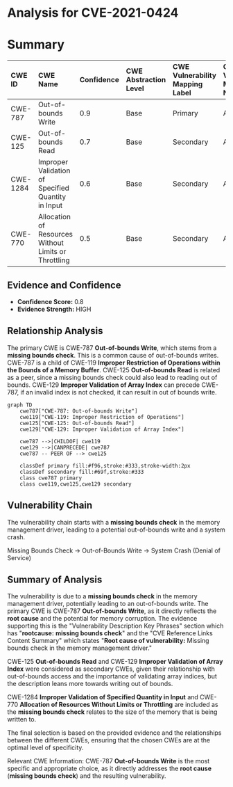 # Analysis for CVE-2021-0424

# Summary
| CWE ID  | CWE Name                                                        | Confidence | CWE Abstraction Level | CWE Vulnerability Mapping Label | CWE-Vulnerability Mapping Notes |
| :-------- | :-------------------------------------------------------------- | :--------- | :---------------------- | :------------------------------ | :------------------------------ |
| CWE-787 | Out-of-bounds Write                                             | 0.9        | Base                    | Primary                         | Allowed                       |
| CWE-125  | Out-of-bounds Read                                             | 0.7        | Base                    | Secondary                       | Allowed                       |
| CWE-1284 | Improper Validation of Specified Quantity in Input             | 0.6        | Base                    | Secondary                       | Allowed                       |
| CWE-770 | Allocation of Resources Without Limits or Throttling | 0.5        | Base                    | Secondary                       | Allowed                       |

## Evidence and Confidence

*   **Confidence Score:** 0.8
*   **Evidence Strength:** HIGH

## Relationship Analysis
The primary CWE is CWE-787 **Out-of-bounds Write**, which stems from a **missing bounds check**. This is a common cause of out-of-bounds writes. CWE-787 is a child of CWE-119 **Improper Restriction of Operations within the Bounds of a Memory Buffer**. CWE-125 **Out-of-bounds Read** is related as a peer, since a missing bounds check could also lead to reading out of bounds. CWE-129 **Improper Validation of Array Index** can precede CWE-787, if an invalid index is not checked, it can result in out of bounds write.

```mermaid
graph TD
    cwe787["CWE-787: Out-of-bounds Write"]
    cwe119["CWE-119: Improper Restriction of Operations"]
    cwe125["CWE-125: Out-of-bounds Read"]
    cwe129["CWE-129: Improper Validation of Array Index"]

    cwe787 -->|CHILDOF| cwe119
    cwe129 -->|CANPRECEDE| cwe787
    cwe787 -- PEER OF --> cwe125

    classDef primary fill:#f96,stroke:#333,stroke-width:2px
    classDef secondary fill:#69f,stroke:#333
    class cwe787 primary
    class cwe119,cwe125,cwe129 secondary
```

## Vulnerability Chain
The vulnerability chain starts with a **missing bounds check** in the memory management driver, leading to a potential out-of-bounds write and a system crash.

Missing Bounds Check -> Out-of-Bounds Write -> System Crash (Denial of Service)

## Summary of Analysis
The vulnerability is due to a **missing bounds check** in the memory management driver, potentially leading to an out-of-bounds write. The primary CWE is CWE-787 **Out-of-bounds Write**, as it directly reflects the **root cause** and the potential for memory corruption. The evidence supporting this is the "Vulnerability Description Key Phrases" section which has "**rootcause:** **missing bounds check**" and the "CVE Reference Links Content Summary" which states "**Root cause of vulnerability:** Missing bounds check in the memory management driver."

CWE-125 **Out-of-bounds Read** and CWE-129 **Improper Validation of Array Index** were considered as secondary CWEs, given their relationship with out-of-bounds access and the importance of validating array indices, but the description leans more towards writing out of bounds.

CWE-1284 **Improper Validation of Specified Quantity in Input** and CWE-770 **Allocation of Resources Without Limits or Throttling** are included as the **missing bounds check** relates to the size of the memory that is being written to.

The final selection is based on the provided evidence and the relationships between the different CWEs, ensuring that the chosen CWEs are at the optimal level of specificity.

Relevant CWE Information:
CWE-787 **Out-of-bounds Write** is the most specific and appropriate choice, as it directly addresses the **root cause** (**missing bounds check**) and the resulting vulnerability.